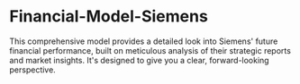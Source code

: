# Financial-Model-Siemens
This comprehensive model provides a detailed look into Siemens' future financial performance, built on meticulous analysis of their strategic reports and market insights. It's designed to give you a clear, forward-looking perspective.
